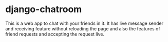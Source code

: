 # django-chatroom
This is a web app to chat with your friends in it. It has live message sender and receiving feature without reloading the page and also the features of friend requests and accepting the request live.
